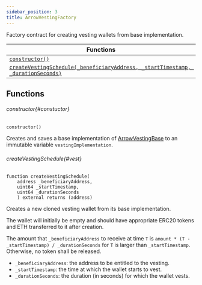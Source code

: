 ```yaml
---
sidebar_position: 3
title: ArrowVestingFactory
---
```


Factory contract for creating vesting wallets from base implementation.

| Functions                                                                                |
| ---------------------------------------------------------------------------------------- |
| [`constructor()`](#constuctor)                                                           |
| [`createVestingSchedule(_beneficiaryAddress, _startTimestamp, _durationSeconds)`](#vest) |

## Functions

###### constructor{#constuctor}

```sol
constructor()
```

Creates and saves a base implementation of [ArrowVestingBase](./ArrowVestingBase) to an immutable variable `vestingImplementation`.

###### createVestingSchedule{#vest}

```sol
function createVestingSchedule(
    address _beneficiaryAddress,
    uint64 _startTimestamp,
    uint64 _durationSeconds
    ) external returns (address)
```

Creates a new cloned vesting wallet from its base implementation.

The wallet will initially be empty and should have appropriate ERC20 tokens and ETH transferred to it after creation.

The amount that `_beneficiaryAddress` to receive at time `T` is `amount * (T - _startTimestamp) / _durationSeconds` for `T` is larger than `_startTimestamp`. Otherwise, no token shall be released.

- `_beneficiaryAddress`: the address to be entitled to the vesting.
- `_startTimestamp`: the time at which the wallet starts to vest.
- `_durationSeconds`: the duration (in seconds) for which the wallet vests.
